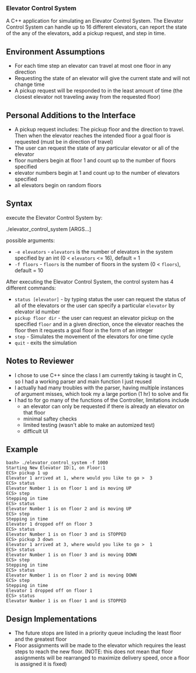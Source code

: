 ### Elevator Control System

A C++ application for simulating an Elevator Control System. The Elevator Control System can handle up to 16 different elevators, can report the state of the any of the elevators, add a pickup request, and step in time.


## Environment Assumptions

* For each time step an elevator can travel at most one floor in any direction
* Requesting the state of an elevator will give the current state and will not change time
* A pickup request will be responded to in the least amount of time (the closest elevator not traveling away from the requested floor)

## Personal Additions to the Interface

* A pickup request includes: The pickup floor and the direction to travel. Then when the elevator reaches the intended floor a goal floor is requested (must be in direction of travel)
* The user can request the state of any particular elevator or all of the elevator
* floor numbers begin at floor 1 and count up to the number of floors specified
* elevator numbers begin at 1 and count up to the number of elevators specified
* all elevators begin on random floors

## Syntax

execute the Elevator Control System by:

./elevator_control_system [ARGS...]

possible arguments:
* `-e elevators` - `elevators` is the number of elevators in the system specified by an int (0 < `elevators` <= 16), default = 1
* `-f floors` - `floors` is the number of floors in the system (0 < `floors`), default = 10

After executing the Elevator Control System, the control system has 4 different commands:
* `status [elevator]` - by typing status the user can request the status of all of the elevators or the user can specify a particular `elevator` by elevator id number
* `pickup floor dir` - the user can request an elevator pickup on the specified `floor` and in a given direction, once the elevator reaches the floor then it requests a goal floor in the form of an integer
* `step` - Simulates the movement of the elevators for one time cycle
* `quit` - exits the simulation

## Notes to Reviewer
* I chose to use C++ since the class I am currently taking is taught in C, so I had a working parser and main function I just reused
* I actually had many troubles with the parser, having multiple instances of argument misses, which took my a large portion (1 hr) to solve and fix
* I had to for go many of the functions of the Controller, limitations include
	* an elevator can only be requested if there is already an elevator on that floor
	* minimal saftey checks
	* limited testing (wasn't able to make an automized test)
	* difficult UI

## Example
```
bash> ./elevator_control_system -f 1000
Starting New Elevator ID:1, on Floor:1
ECS> pickup 1 up
Elevator 1 arrived at 1, where would you like to go >  3
ECS> status
Elevator Number 1 is on floor 1 and is moving UP
ECS> step
Stepping in time
ECS> status
Elevator Number 1 is on floor 2 and is moving UP
ECS> step
Stepping in time
Elevator 1 dropped off on floor 3
ECS> status
Elevator Number 1 is on floor 3 and is STOPPED
ECS> pickup 3 down
Elevator 1 arrived at 3, where would you like to go >  1
ECS> status
Elevator Number 1 is on floor 3 and is moving DOWN
ECS> step
Stepping in time
ECS> status
Elevator Number 1 is on floor 2 and is moving DOWN
ECS> step
Stepping in time
Elevator 1 dropped off on floor 1
ECS> status
Elevator Number 1 is on floor 1 and is STOPPED
```

## Design Implementations
* The future stops are listed in a priority queue including the least floor and the greatest floor
* Floor assignments will be made to the elevator which requires the least steps to reach the new floor. (NOTE: this does not mean that floor assignments will be rearranged to maximize delivery speed, once a floor is assigned it is fixed)
